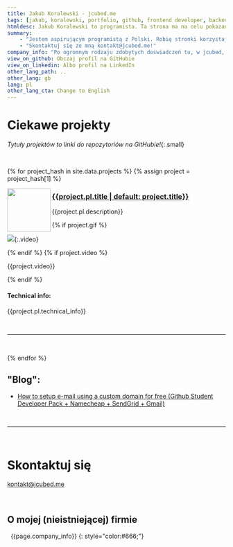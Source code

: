 ```yaml
---
title: Jakub Koralewski - jcubed.me
tags: [jakub, koralewski, portfolio, github, frontend developer, backend developer, vue, typescript, nuxt, javascript, js, ts, sass, scss, python, obs, rust]
htmldesc: Jakub Koralewski to programista. Ta strona ma na celu pokazanie jego portfolio webowe, Pythonowe i info do kontaktu.
summary:
    - "Jestem aspirującym programistą z Polski. Robię stronki korzystając z frameworków typu Vue oraz dziwne boty i skrypty w Pythonie. W wolnym czasie lubię udawać, że jestem biznesmenem."
    - "Skontaktuj się ze mną kontakt@jcubed.me!"
company_info: "Po ogromnym rodzaju zdobytych doświadczeń tu, w jcubed, zauważyliśmy, że korzystniej jest nanostrategicznie reintermediować niż całkowicie pochłonąć się w intuicyjny nano-mikro development. Tak naprawdę to jcubed stworzył pojęcie \"użytkownika\". Szczycimy się nie tylko swoim zapasem popularnych, intuicyjnych funkcji, ale prostą administracją i szybkim supportem. Stosujemy przysłowie \"Spróbuj włączyć i wyłączyć\" nie tylko do kolaboracji ale do naszego zapału do optymizacji. Stosujemy także zasady DRY, KISS, FTBFS, FOAF, SOAP, WYSIAYG, WYSIWYG, WYSIWYM, WYWIWYG, YAFIYGI, YMMV w naszej transparentej inkubacji Voodoo programming opierającej się na architekturze klient-serwer używającej SOA REST Big Data on-the-cloud Agile do umożliwienia uczenia maszynowego w IoT. Bo skoro jeśli rewolucjonizujesz przekonująco możliwe, że będziesz musiał udoskonalać iteracyjnie! A jeśli kolaborujesz współcałościowo możesz też musieć wdrażać hożo. Wyobraź sobie połączenie HTMLa i COBOLa. Tak zobrazujemy pojęcie dystrybucji wielokanałowej. Zauważyliśmy, że jeśli syntezujesz globalnie to będziesz architektował superwirusowo."
view_on_github: Obczaj profil na GitHubie
view_on_linkedin: Albo profil na LinkedIn
other_lang_path: ..
other_lang: gb
lang: pl
other_lang_cta: Change to English
---
```


# Ciekawe projekty
*Tytuły projektów to linki do repozytoriów na GitHubie!*{:.small}

&nbsp;

{% for project_hash in site.data.projects %}
{% assign project = project_hash[1] %} 


<img src="{{project.img}}" width="100" align="left" />

### <a href="{{project.links.github}}" target="_blank"> {{project.pl.title | default: project.title}} </a>

{{project.pl.description}}

{% if project.gif %} 

![]({{project.gif}}){:.video}

{% endif %}
{% if project.video %} 

{{project.video}}

{% endif %}

#### Technical info:
  
{{project.pl.technical_info}}

&nbsp;
<hr/>
&nbsp;

{% endfor %}

## "Blog":

- [How to setup e-mail using a custom domain for free (Github Student Developer Pack + Namecheap + SendGrid + Gmail)](./blog/free-email.md)

&nbsp;
<hr/>
&nbsp;

# Skontaktuj się

<a href="mailto:kontakt@jcubed.me?subject=Witam%2C+tam%21&body=Jeste%C5%9B+niesamowity%21+Jak+to+zrobi%C5%82e%C5%9B%3F">kontakt@jcubed.me</a>

&nbsp;

## O mojej (nieistniejącej) firmie

&nbsp;
{{page.company_info}}
{: style="color:#666;"}



